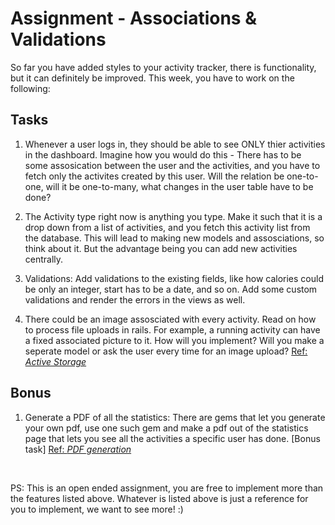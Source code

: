 # Assignment - Associations & Validations 

So far you have added styles to your activity tracker, there is functionality, but it can definitely be improved. This week, you have to work on the following:

## Tasks

1. Whenever a user logs in, they should be able to see ONLY thier activities in the dashboard. Imagine how you would do this - There has to be some assosication between the user and the activities, and you have to fetch only the activites created by this user. Will the relation be one-to-one, will it be one-to-many, what changes in the user table have to be done? 

2. The Activity type right now is anything you type. Make it such that it is a drop down from a list of activities, and you fetch this activity list from the database. This will lead to making new models and assosciations, so think about it. But the advantage being you can add new activities centrally. 

3. Validations: Add validations to the existing fields, like how calories could be only an integer, start has to be a date, and so on. Add some custom validations and render the errors in the views as well. 

4. There could be an image assosciated with every activity. Read on how to process file uploads in rails. For example, a running activity can have a fixed associated picture to it. How will you implement? Will you make a seperate model or ask the user every time for an image upload? [Ref: _Active Storage_](https://guides.rubyonrails.org/active_storage_overview.html)


## Bonus

1. Generate a PDF of all the statistics: There are gems that let you generate your own pdf, use one such gem and make a pdf out of the statistics page that lets you see all the activities a specific user has done. [Bonus task] [Ref: _PDF generation_](https://gorails.com/tool_categories/pdf-generation/tools)

<br/>

PS: This is an open ended assignment, you are free to implement more than the features listed above. Whatever is listed above is just a reference for you to implement, we want to see more! :)